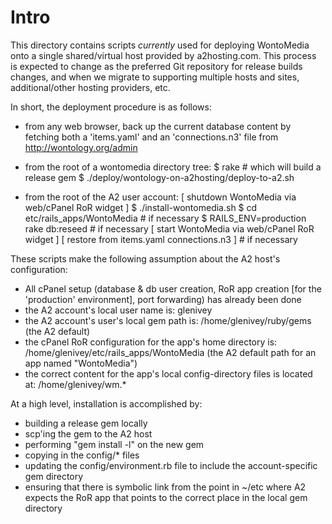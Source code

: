Intro
=====

This directory contains scripts *currently* used for deploying
WontoMedia onto a single shared/virtual host provided by
a2hosting.com.  This process is expected to change as the preferred
Git repository for release builds changes, and when we migrate to
supporting multiple hosts and sites, additional/other hosting
providers, etc.

In short, the deployment procedure is as follows:

 * from any web browser, back up the current database content by fetching
   both a 'items.yaml' and an 'connections.n3' file from
   http://wontology.org/admin

 * from the root of a wontomedia directory tree:
      $ rake                                   # which will build a release gem
      $ ./deploy/wontology-on-a2hosting/deploy-to-a2.sh

 * from the root of the A2 user account:
     [  shutdown WontoMedia via web/cPanel RoR widget ]
      $ ./install-wontomedia.sh
      $ cd etc/rails_apps/WontoMedia                   # if necessary
      $ RAILS_ENV=production rake db:reseed            # if necessary
     [  start WontoMedia via web/cPanel RoR widget ]
     [  restore from items.yaml connections.n3 ]       # if necessary


These scripts make the following assumption about the A2 host's configuration:
 * All cPanel setup (database & db user creation, RoR app creation [for
   the 'production' environment], port forwarding) has already been done
 * the A2 account's local user name is:  glenivey
 * the A2 account's user's local gem path is:
      /home/glenivey/ruby/gems
   (the A2 default)
 * the cPanel RoR configuration for the app's home directory is:
      /home/glenivey/etc/rails_apps/WontoMedia
   (the A2 default path for an app named "WontoMedia")
 * the correct content for the app's local config-directory files is
   located at:
      /home/glenivey/wm.*

At a high level, installation is accomplished by:
 * building a release gem locally
 * scp'ing the gem to the A2 host
 * performing "gem install -l" on the new gem
 * copying in the config/* files
 * updating the config/environment.rb file to include the account-specific
   gem directory
 * ensuring that there is symbolic link from the point in ~/etc where A2
   expects the RoR app that points to the correct place in the local
   gem directory
